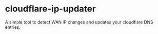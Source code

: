 # cloudflare-ip-updater
A simple tool to detect WAN IP changes and updates your cloudflare DNS entries.
